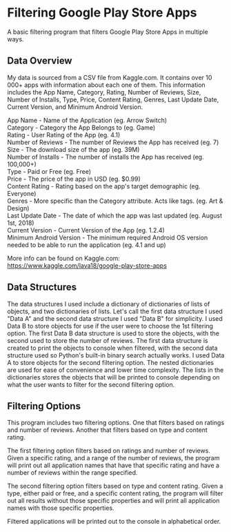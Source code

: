 # Filtering Google Play Store Apps

A basic filtering program that filters Google Play Store Apps in multiple ways.

## Data Overview

My data is sourced from a CSV file from Kaggle.com. It contains over 10 000+ apps with information about each one of them. This information includes the App Name, Category, Rating, Number of Reviews, Size, Number of Installs, Type, Price, Content Rating, Genres, Last Update Date, Current Version, and Minimum Android Version.

App Name - Name of the Application (eg. Arrow Switch)  
Category - Category the App Belongs to (eg. Game)  
Rating - User Rating of the App (eg. 4.1)  
Number of Reviews - The number of Reviews the App has received (eg. 7)  
Size - The download size of the app (eg. 39M)  
Number of Installs - The number of installs the App has received (eg. 100,000+)  
Type - Paid or Free (eg. Free)  
Price - The price of the app in USD (eg. $0.99)  
Content Rating - Rating based on the app's target demographic (eg. Everyone)  
Genres - More specific than the Category attribute. Acts like tags. (eg. Art & Design)  
Last Update Date - The date of which the app was last updated (eg. August 1st, 2018)  
Current Version - Current Version of the App (eg. 1.2.4)  
Minimum Android Version - The minimum required Android OS version needed to be able to run the application (eg. 4.1 and up)  

More info can be found on Kaggle.com: https://www.kaggle.com/lava18/google-play-store-apps

## Data Structures

The data structures I used include a dictionary of dictionaries of lists of objects, and two dictionaries of lists. Let's call the first data structure I used "Data A" and the second data structure I used "Data B" for simplicity. I used Data B to store objects for use if the user were to choose the 1st filtering option. The first Data B data structure is used to store the objects, with the second used to store the number of reviews. The first data structure is created to print the objects to console when filtered, with the second data structure used so Python's built-in binary search actually works. I used Data A to store objects for the second filtering option. The nested dictionaries are used for ease of convenience and lower time complexity. The lists in the dictionaries stores the objects that will be printed to console depending on what the user wants to filter for the second filtering option.

## Filtering Options

This program includes two filtering options. One that filters based on ratings and number of reviews. Another that filters based on type and content rating.

The first filtering option filters based on ratings and number of reviews. Given a specific rating, and a range of the number of reviews, the program will print out all application names that have that specific rating and have a number of reviews within the range specified.

The second filtering option filters based on type and content rating. Given a type, either paid or free, and a specific content rating, the program will filter out all results without those specific properties and will print all application names with those specific properties.

Filtered applications will be printed out to the console in alphabetical order.
